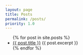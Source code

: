 ```yaml
---
layout: page
title: Posts
permalink: /posts/
priority: 1.0
---
```


<ul>
  {% for post in site.posts %}
    <li>
      <a href="{{ post.url }}">{{ post.title }}</a>
	  {{ post.excerpt }}
    </li>
  {% endfor %}
</ul>